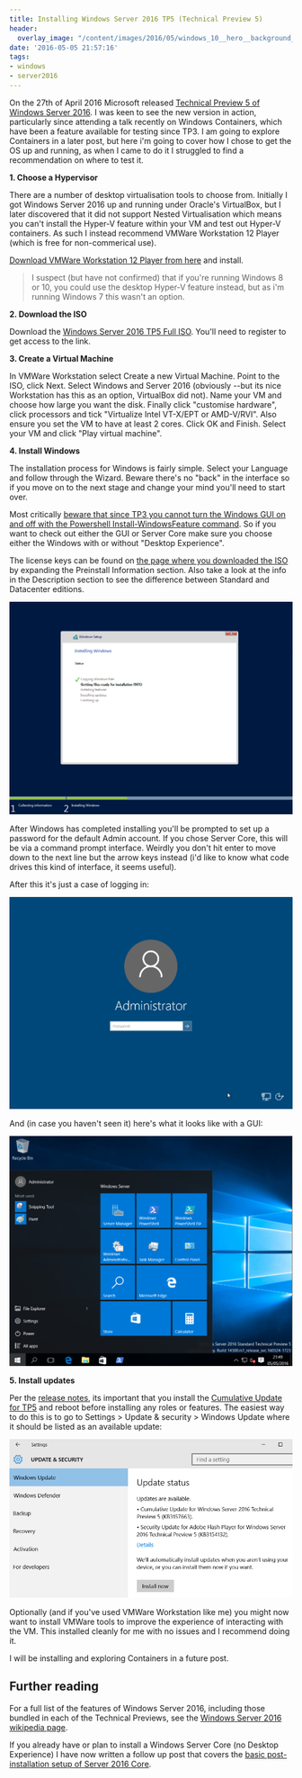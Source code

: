 ```yaml
---
title: Installing Windows Server 2016 TP5 (Technical Preview 5)
header:
  overlay_image: "/content/images/2016/05/windows_10__hero__background__correct_scale__by_gamerverise-d903d5f.png"
date: '2016-05-05 21:57:16'
tags:
- windows
- server2016
---
```

On the 27th of April 2016 Microsoft released [Technical Preview 5 of Windows Server 2016](https://www.microsoft.com/en-gb/evalcenter/evaluate-windows-server-technical-preview). I was keen to see the new version in action, particularly since attending a talk recently on Windows Containers, which have been a feature available for testing since TP3. I am going to explore Containers in a later post, but here i'm going to cover how I chose to get the OS up and running, as when I came to do it I struggled to find a recommendation on where to test it.
 
**1. Choose a Hypervisor**

There are a number of desktop virtualisation tools to choose from. Initially I got Windows Server 2016 up and running under Oracle's VirtualBox, but I later discovered that it did not support Nested Virtualisation which means you can't install the Hyper-V feature within your VM and test out Hyper-V containers. As such I instead recommend VMWare Workstation 12 Player (which is free for non-commerical use).

[Download VMWare Workstation 12 Player from here](http://www.vmware.com/uk/products/player) and install.

> I suspect (but have not confirmed) that if you're running Windows 8 or 10, you could use the desktop Hyper-V feature instead, but as i'm running Windows 7 this wasn't an option.

**2. Download the ISO**

Download the [Windows Server 2016 TP5 Full ISO](https://www.microsoft.com/en-gb/evalcenter/evaluate-windows-server-technical-preview). You'll need to register to get access to the link. 

**3. Create a Virtual Machine**

In VMWare Workstation select Create a new Virtual Machine. Point to the ISO, click Next. Select Windows and Server 2016 (obviously --but its nice Workstation has this as an option, VirtualBox did not). Name your VM and choose how large you want the disk. Finally click "customise hardware", click processors and tick "Virtualize Intel VT-X/EPT or AMD-V/RVI". Also ensure you set the VM to have at least 2 cores. Click OK and Finish. Select your VM and click "Play virtual machine". 

**4. Install Windows**

The installation process for Windows is fairly simple. Select your Language and follow through the Wizard. Beware there's no "back" in the interface so if you move on to the next stage and change your mind you'll need to start over.

Most critically [beware that since TP3 you cannot turn the Windows GUI on and off with the Powershell Install-WindowsFeature command](https://blogs.technet.microsoft.com/windowsserver/2015/08/27/windows-server-2016-installation-option-changes/). So if you want to check out either the GUI or Server Core make sure you choose either the Windows with or without "Desktop Experience". 

The license keys can be found on [the page where you downloaded the ISO](https://www.microsoft.com/en-gb/evalcenter/evaluate-windows-server-technical-preview#preinstall_21937) by expanding the Preinstall Information section. Also take a look at the info in the Description section to see the difference between Standard and Datacenter editions.

![](/content/images/2016/05/Windows-server-2016-tp5-install.png)

After Windows has completed installing you'll be prompted to set up a password for the default Admin account. If you chose Server Core, this will be via a command prompt interface. Weirdly you don't hit enter to move down to the next line but the arrow keys instead (i'd like to know what code drives this kind of interface, it seems useful).

After this it's just a case of logging in:

![](/content/images/2016/05/Windows-server-2016-tp5-login.png)

And (in case you haven't seen it) here's what it looks like with a GUI:

![](/content/images/2016/05/server-2016-gui.png)

**5. Install updates**

Per the [release notes](https://technet.microsoft.com/library/dn765470.aspx), its important that you install the [Cumulative Update for TP5](https://support.microsoft.com/en-gb/kb/3157663) and reboot before installing any roles or features. The easiest way to do this is to go to Settings > Update & security > Windows Update where it should be listed as an available update:

![](/content/images/2016/05/2016-Updates.png)

Optionally (and if you've used VMWare Workstation like me) you might now want to install VMWare tools to improve the experience of interacting with the VM. This installed cleanly for me with no issues and I recommend doing it.

I will be installing and exploring Containers in a future post.

## Further reading

For a full list of the features of Windows Server 2016, including those bundled in each of the Technical Previews, see the [Windows Server 2016 wikipedia page](https://en.wikipedia.org/wiki/Windows_Server_2016#Preview_releases).

If you already have or plan to install a Windows Server Core (no Desktop Experience) I have now written a follow up post that covers the [basic post-installation setup of Server 2016 Core](http://wragg.io/installing-windows-server-2016-tp5-server-core/).